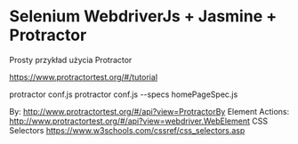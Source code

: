 # Selenium WebdriverJs + Jasmine + Protractor
Prosty przykład użycia Protractor

https://www.protractortest.org/#/tutorial

protractor conf.js
protractor conf.js --specs homePageSpec.js

By: http://www.protractortest.org/#/api?view=ProtractorBy
Element Actions: http://www.protractortest.org/#/api?view=webdriver.WebElement
CSS Selectors https://www.w3schools.com/cssref/css_selectors.asp
